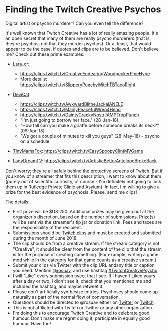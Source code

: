 Finding the Twitch Creative Psychos
===================================

Digital artist or psycho murderer? Can you even tell the difference?

It's well known that Twitch Creative has a lot of really amazing people. It's
an open secret that many of them are really psycho murderers (that is, they're
psychos, not that they murder psychos). Or at least, that would appear to be
the case, if quotes and clips are to be believed. Don't believe me? Check out
these prime examples:

* [Lara_cr](https://twitch.tv/lara_cr):
  - <https://clips.twitch.tv/CreativeEndearingWoodpeckerPipeHype>
  - More details: <https://clips.twitch.tv/SlipperyPunchyWitchTBTacoRight>

* [DeviCat](https://twitch.tv/devicat):
  - <https://clips.twitch.tv/AwkwardBlitheJackalANELE>
  - <https://clips.twitch.tv/ManlyPeacefulWren4Head>
  - <https://clips.twitch.tv/DaintyCrackyNostrilAMPTropPunch>
  - "I'm just going to borrow her face." (28-Jan-18)
  - "How tall can you make a giraffe before someone breaks its neck?" (09-Apr-18)
  - "We got a couple of minutes to kill you guys" (28-May-18) - psycho on a schedule

* [TinyMamaFox](https://twitch.tv/tinymamafox): <https://clips.twitch.tv/EasySpoopyClintMVGame>

* [LadyDreamTV](https://twitch.tv/ladydreamtv): <https://clips.twitch.tv/ArtisticBetterAntelopeBrokeBack>

Don't worry; they're all safely behind the protective screens of Twitch. But
if you know of a streamer that fits this description, I want to know about them
(purely out of scientific curiosity, of course - I'm definitely not going to
lock them up in Rutledge Private Clinic and Asylum). In fact, I'm willing to
give a prize for the best evidence of psychosis. Please, send me clips!

The details:

* First prize will be $US 250. Additional prizes may be given out at the
  organizer's discretion, based on the number of submissions. Prize(s) will
  be sent via the streamer's tip jar or donation link. Fees and taxes are the
  responsibility of the recipient.
* Submissions should be [Twitch clips](https://help.twitch.tv/customer/en/portal/articles/2442508-how-to-use-clips)
  and must be created and submitted during the month of June 2018.
* The clip should be from a creative stream. If the stream category is not
  "Creative", it should be clear from the content of the clip that the stream
  is for the purpose of creating something. (For example, writing a game mod
  while in the category for that game counts as a creative stream.)
* Submit your clips via Twitter with the clip URL andany title or caption you
  need. Mention [@rosuav](https://twitter.com/rosuav), and use hashtag
  [#TwitchCreativePsycho](https://twitter.com/hashtag/TwitchCreativePsycho).
* I will "Like" every submission tweet that I see. If I haven't Liked yours
  after a day or two, I didn't see it; check that you mentioned me and
  included the hashtag, and maybe retweet it.
* Please don't artificially synthesize entries. Psychoses should come up
  naturally as part of the normal flow of conversation.
* Questions should be directed to @rosuav either on
  [Twitter](https://twitter.com/rosuav) or [Twitch](https://twitch.tv/rosuav).
* This is not affiliated with Twitch or Twitter or any other organization.
* I'm doing this to encourage Twitch Creative and to celebrate good humour.
  Don't make me regret doing it; participate in equally good humour. Have fun!
